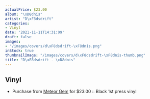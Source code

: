 ```yaml
---
actualPrice: $23.00
album: "\xD8dnis"
artist: "D\xF8dsdrift"
categories:
- Vinyl
date: '2021-11-11T14:31:09'
draft: false
images:
- "/images/covers/d\xF8dsdrift-\xF8dnis.png"
inStock: true
thumbnailImage: "/images/covers/d\xF8dsdrift-\xF8dnis-thumb.png"
title: "D\xF8dsdrift - \xD8dnis"
---
```


## Vinyl
* Purchase from [Meteor Gem](https://meteor-gem.com/products/dodsdrift-odnis-lp) for $23.00 :: Black 1st press vinyl
